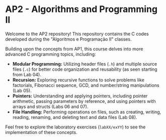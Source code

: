 # AP2 - Algorithms and Programming II

Welcome to the AP2 repository! This repository contains the C codes developed during the "Algoritmos e Programação II" classes.

Building upon the concepts from AP1, this course delves into more advanced C programming topics, including:

* **Modular Programming:** Utilizing header files (`.h`) and multiple source files (`.c`) for better code organization and reusability (as seen starting from Lab 04).
* **Recursion:** Exploring recursive functions to solve problems like factorials, Fibonacci sequence, GCD, and number/string manipulations (Lab 05).
* **Pointers:** Understanding and applying pointers, including pointer arithmetic, passing parameters by reference, and using pointers with arrays and structs (Labs 06 and 07).
* **File Handling:** Performing operations on files, such as creating, writing, reading, renaming, and deleting text and data files (Lab 08).

Feel free to explore the laboratory exercises (`labXX/exYY`) to see the implementation of these concepts.
